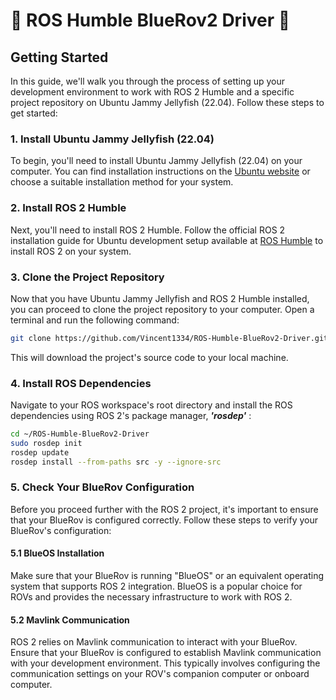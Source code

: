 # 🐢 ROS Humble BlueRov2 Driver 🌊

## Getting Started
In this guide, we'll walk you through the process of setting up your development environment to work with ROS 2 Humble and a specific project repository on Ubuntu Jammy Jellyfish (22.04). Follow these steps to get started:

### 1. Install Ubuntu Jammy Jellyfish (22.04)
To begin, you'll need to install Ubuntu Jammy Jellyfish (22.04) on your computer. You can find installation instructions on the [Ubuntu website](https://ubuntu.com/download/desktop) or choose a suitable installation method for your system.

### 2. Install ROS 2 Humble
Next, you'll need to install ROS 2 Humble. Follow the official ROS 2 installation guide for Ubuntu development setup available at [ROS Humble](https://docs.ros.org/en/humble/Installation/Alternatives/Ubuntu-Development-Setup.html) to install ROS 2 on your system.

### 3. Clone the Project Repository
Now that you have Ubuntu Jammy Jellyfish and ROS 2 Humble installed, you can proceed to clone the project repository to your computer. Open a terminal and run the following command:

```bash
git clone https://github.com/Vincent1334/ROS-Humble-BlueRov2-Driver.git
```

This will download the project's source code to your local machine.

### 4. Install ROS Dependencies
Navigate to your ROS workspace's root directory and install the ROS dependencies using ROS 2's package manager, ***'rosdep'*** :

```bash
cd ~/ROS-Humble-BlueRov2-Driver
sudo rosdep init
rosdep update
rosdep install --from-paths src -y --ignore-src
```

### 5. Check Your BlueRov Configuration
Before you proceed further with the ROS 2 project, it's important to ensure that your BlueRov is configured correctly. Follow these steps to verify your BlueRov's configuration:

#### 5.1 BlueOS Installation

Make sure that your BlueRov is running "BlueOS" or an equivalent operating system that supports ROS 2 integration. BlueOS is a popular choice for ROVs and provides the necessary infrastructure to work with ROS 2.

#### 5.2 Mavlink Communication

ROS 2 relies on Mavlink communication to interact with your BlueRov. Ensure that your BlueRov is configured to establish Mavlink communication with your development environment. This typically involves configuring the communication settings on your ROV's companion computer or onboard computer.
